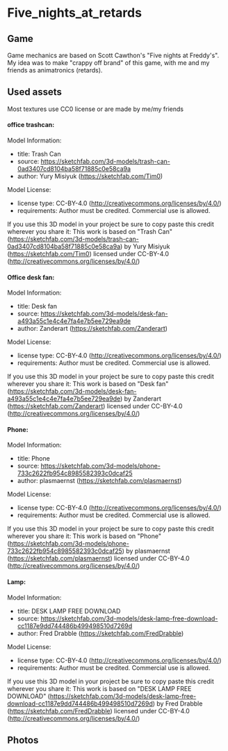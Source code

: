 # Five_nights_at_retards
## Game
Game mechanics are based on Scott Cawthon's "Five nights at Freddy's".
My idea was to make "crappy off brand" of this game, with me and my friends as animatronics (retards).
## Used assets
Most textures use CC0 license or are made by me/my friends

#### office trashcan:

Model Information:
* title:	Trash Can
* source:	https://sketchfab.com/3d-models/trash-can-0ad3407cd8104ba58f71885c0e58ca9a
* author:	Yury Misiyuk (https://sketchfab.com/Tim0)

Model License:
* license type:	CC-BY-4.0 (http://creativecommons.org/licenses/by/4.0/)
* requirements:	Author must be credited. Commercial use is allowed.

If you use this 3D model in your project be sure to copy paste this credit wherever you share it:
This work is based on "Trash Can" (https://sketchfab.com/3d-models/trash-can-0ad3407cd8104ba58f71885c0e58ca9a) by Yury Misiyuk (https://sketchfab.com/Tim0) licensed under CC-BY-4.0 (http://creativecommons.org/licenses/by/4.0/)

#### Office desk fan:

Model Information:
* title:	Desk fan
* source:	https://sketchfab.com/3d-models/desk-fan-a493a55c1e4c4e7fa4e7b5ee729ea9de
* author:	Zanderart (https://sketchfab.com/Zanderart)

Model License:
* license type:	CC-BY-4.0 (http://creativecommons.org/licenses/by/4.0/)
* requirements:	Author must be credited. Commercial use is allowed.

If you use this 3D model in your project be sure to copy paste this credit wherever you share it:
This work is based on "Desk fan" (https://sketchfab.com/3d-models/desk-fan-a493a55c1e4c4e7fa4e7b5ee729ea9de) by Zanderart (https://sketchfab.com/Zanderart) licensed under CC-BY-4.0 (http://creativecommons.org/licenses/by/4.0/)

#### Phone:

Model Information:
* title:	Phone
* source:	https://sketchfab.com/3d-models/phone-733c2622fb954c8985582393c0dcaf25
* author:	plasmaernst (https://sketchfab.com/plasmaernst)

Model License:
* license type:	CC-BY-4.0 (http://creativecommons.org/licenses/by/4.0/)
* requirements:	Author must be credited. Commercial use is allowed.

If you use this 3D model in your project be sure to copy paste this credit wherever you share it:
This work is based on "Phone" (https://sketchfab.com/3d-models/phone-733c2622fb954c8985582393c0dcaf25) by plasmaernst (https://sketchfab.com/plasmaernst) licensed under CC-BY-4.0 (http://creativecommons.org/licenses/by/4.0/)

#### Lamp:

Model Information:
* title:	DESK LAMP FREE DOWNLOAD
* source:	https://sketchfab.com/3d-models/desk-lamp-free-download-cc1187e9dd744486b499498510d7269d
* author:	Fred Drabble (https://sketchfab.com/FredDrabble)

Model License:
* license type:	CC-BY-4.0 (http://creativecommons.org/licenses/by/4.0/)
* requirements:	Author must be credited. Commercial use is allowed.

If you use this 3D model in your project be sure to copy paste this credit wherever you share it:
This work is based on "DESK LAMP FREE DOWNLOAD" (https://sketchfab.com/3d-models/desk-lamp-free-download-cc1187e9dd744486b499498510d7269d) by Fred Drabble (https://sketchfab.com/FredDrabble) licensed under CC-BY-4.0 (http://creativecommons.org/licenses/by/4.0/)


## Photos
